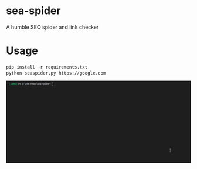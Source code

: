 # sea-spider
A humble SEO spider and link checker

# Usage
```
pip install -r requirements.txt
python seaspider.py https://google.com
```

![Usage example: checking all links on a given web page](Usage-example-screen-recording.gif)
